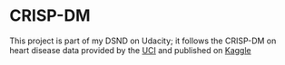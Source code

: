 # CRISP-DM
This project is part of my DSND on Udacity; it follows the CRISP-DM on heart disease data provided by the [UCI](https://archive.ics.uci.edu/ml/datasets/Heart+Disease) and published on [Kaggle](https://www.kaggle.com/ronitf/heart-disease-uci)

